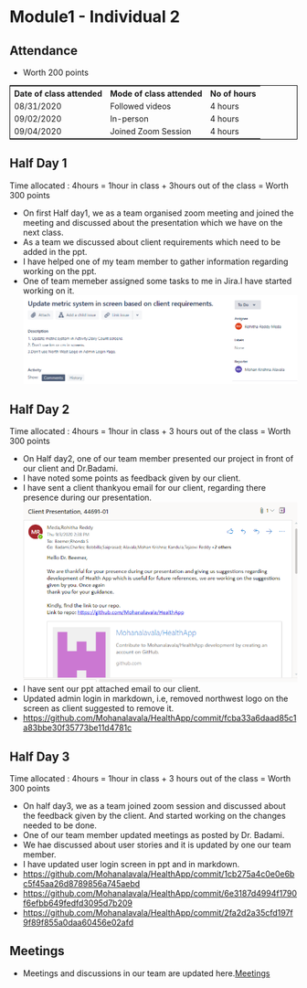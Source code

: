 # Module1 - Individual 2

## Attendance
- Worth 200 points

<table style="width:100%;border: 1px solid black;">
<tr>
<th>Date of class attended</th>	
<th>Mode of class attended</th>
<th>No of hours</th>
</tr>
<tr>
<td>08/31/2020</td>
<td>Followed videos</td>
<td>4 hours</td>
</tr>
<tr>
<td>09/02/2020</td>
<td>In-person</td>
<td> 4 hours</td>  
</tr>
<tr>
<td>09/04/2020</td>
<td>Joined Zoom Session</td>
<td> 4 hours</td>
</tr>
</table>

## Half Day 1  

Time allocated : 4hours = 1hour in class + 3hours out of the class = Worth 300 points

- On first Half day1, we as a team organised zoom meeting and joined the meeting and discussed about the presentation which we have on the next class.  
- As a team we discussed about client requirements which need to be added in the ppt.
- I have helped one of my team member to gather information regarding working on the ppt.
- One of team memeber assigned some tasks to me in Jira.I have started working on it.
 ![JIRA](https://github.com/Mohanalavala/HealthApp/blob/master/jira1.PNG)

## Half Day 2

Time allocated : 4hours = 1hour in class + 3 hours out of the class = Worth 300 points

- On Half day2, one of our team member presented our project in front of our client and Dr.Badami.
- I have noted some points as feedback given by our client.
- I have sent a client thankyou email for our client, regarding there presence during our presentation.
![Clientthankyou](https://github.com/Mohanalavala/HealthApp/blob/master/Client_thankyou_mail.PNG)
- I have sent our ppt attached email to our client.
- Updated admin login in markdown, i.e, removed northwest logo on the screen as client suggested to remove it.
- https://github.com/Mohanalavala/HealthApp/commit/fcba33a6daad85c1a83bbe30f35773be11d4781c

## Half Day 3

Time allocated : 4hours = 1hour in class + 3 hours out of the class = Worth 300 points

- On half day3, we as a team joined zoom session and discussed about the feedback given by the client. And started working on the changes needed to be done.  
- One of our team member updated meetings as posted by Dr. Badami.
- We hae discussed about user stories and it is updated by one our team member.
- I have updated user login screen in ppt and in markdown.
- https://github.com/Mohanalavala/HealthApp/commit/1cb275a4c0e0e6bc5f45aa26d8789856a745aebd
- https://github.com/Mohanalavala/HealthApp/commit/6e3187d4994f1790f6efbb649fedfd3095d7b209
- https://github.com/Mohanalavala/HealthApp/commit/2fa2d2a35cfd197f9f89f855a0daa60456e02afd

## Meetings

- Meetings and discussions in our team are updated here.[Meetings](https://github.com/Mohanalavala/HealthApp/blob/master/Contributions/meetings)
